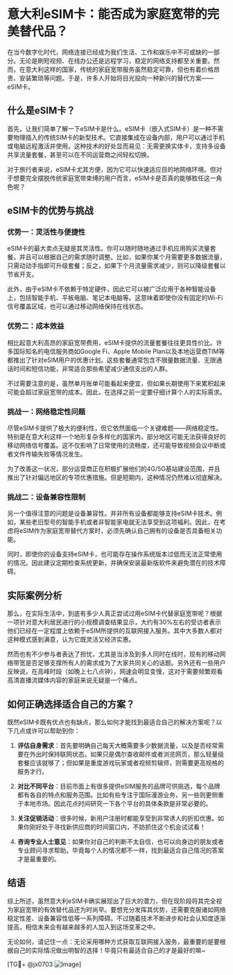 # 意大利eSIM卡：能否成为家庭宽带的完美替代品？

在当今数字化时代，网络连接已经成为我们生活、工作和娱乐中不可或缺的一部分。无论是刷短视频、在线办公还是远程学习，稳定的网络支持都至关重要。然而，在意大利这样的国家，传统的家庭宽带服务虽然稳定可靠，但也有着价格昂贵、安装繁琐等问题。于是，许多人开始将目光投向一种新兴的替代方案——eSIM卡。

## 什么是eSIM卡？

首先，让我们简单了解一下eSIM卡是什么。eSIM卡（嵌入式SIM卡）是一种不需要物理插入的传统SIM卡的新型技术。它直接集成在设备内部，用户可以通过手机或电脑远程激活并使用。这种技术的好处显而易见：无需更换实体卡，支持多设备共享流量套餐，甚至可以在不同运营商之间轻松切换。

对于旅行者来说，eSIM卡尤其方便，因为它可以快速适应目的地网络环境。但对于想要完全摆脱传统家庭宽带束缚的用户而言，eSIM卡是否真的能够胜任这一角色呢？

## eSIM卡的优势与挑战

### 优势一：灵活性与便捷性

eSIM卡的最大卖点无疑是其灵活性。你可以随时随地通过手机应用购买流量套餐，并且可以根据自己的需求随时调整。比如，如果你某个月需要更多数据流量，只需动动手指即可升级套餐；反之，如果下个月流量需求减少，则可以降级套餐以节省开支。

此外，由于eSIM卡不依赖于特定硬件，因此它可以被广泛应用于各种智能设备上，包括智能手机、平板电脑、笔记本电脑等。这意味着即使你没有固定的Wi-Fi信号覆盖区域，也可以通过移动网络保持在线状态。

### 优势二：成本效益

相比起意大利高昂的家庭宽带费用，eSIM卡提供的流量套餐往往更具性价比。许多国际知名的电信服务商如Google Fi、Apple Mobile Plan以及本地运营商TIM等都推出了针对eSIM用户的优惠计划。这些套餐通常包含不限量数据流量、无限通话时间和短信功能，非常适合那些希望减少通信支出的人群。

不过需要注意的是，虽然单月账单可能看起来便宜，但如果长期使用下来累积起来可能会超过家庭宽带的成本。因此，在选择之前一定要仔细计算个人的实际需求。

### 挑战一：网络稳定性问题

尽管eSIM卡提供了极大的便利性，但它依然面临一个关键难题——网络稳定性。特别是在意大利这样一个地形复杂多样化的国家内，部分地区可能无法获得良好的移动网络信号覆盖。这不仅影响了日常使用的流畅度，还可能导致视频会议中断或者文件传输失败等情况发生。

为了改善这一状况，部分运营商正在积极扩展他们的4G/5G基站建设范围，并且推出了针对偏远地区的专项优惠措施。但是短期内，这种情况仍然难以彻底解决。

### 挑战二：设备兼容性限制

另一个值得注意的问题是设备兼容性。并非所有设备都能够支持eSIM卡技术。例如，某些老旧型号的智能手机或者非智能家电就无法享受到这项福利。因此，在考虑将eSIM作为家庭宽带替代方案时，必须先确认自己拥有的设备是否具备相关功能。

同时，即使你的设备支持eSIM卡，也可能存在操作系统版本过低而无法正常使用的情况。因此建议定期检查系统更新，并确保安装最新版软件来避免潜在的技术障碍。

## 实际案例分析

那么，在实际生活中，到底有多少人真正尝试过用eSIM卡代替家庭宽带呢？根据一项针对意大利居民进行的小规模调查结果显示，大约有30%左右的受访者表示他们已经在一定程度上依赖于eSIM所提供的互联网接入服务。其中大多数人都对这种模式感到满意，认为它既灵活又经济实惠。

然而也有不少参与者表达了担忧，尤其是当涉及到多人同时在线时，现有的移动网络带宽是否足够支撑所有人的需求成为了大家共同关心的话题。另外还有一些用户反映说，在高峰时段（如晚上七八点钟），网速会明显变慢，这对于需要频繁观看高清直播流媒体内容的家庭来说无疑是一个痛点。

## 如何正确选择适合自己的方案？

既然eSIM卡既有优点也有缺点，那么如何才能找到最适合自己的解决方案呢？以下几点或许可以帮助到你：

1. **评估自身需求**：首先要明确自己每天大概需要多少数据流量，以及是否经常需要在外出时保持联网状态。如果只是偶尔查收邮件或者浏览网页，那么轻量级套餐应该就够了；但如果是重度游戏玩家或者视频剪辑师，则需要更高规格的服务才行。

2. **对比不同平台**：目前市面上有很多提供eSIM服务的品牌可供挑选，每个品牌都有各自的特点和服务范围。比如有些专注于国际漫游业务，另一些则更侧重于本地市场。因此花点时间研究一下各个平台的具体条款是非常必要的。

3. **关注促销活动**：很多时候，新用户注册时都能享受到非常诱人的折扣优惠。如果你刚好处于寻找新供应商的时间窗口内，不妨抓住这个机会试试看！

4. **咨询专业人士意见**：如果你对自己的判断不太自信，也可以向身边的朋友或者专业顾问寻求帮助。毕竟每个人的情况都不一样，找到最适合自己情况的答案才是最重要的。

## 结语

综上所述，虽然意大利eSIM卡确实展现出了巨大的潜力，但在现阶段将其完全视为家庭宽带的有效替代品还为时尚早。要想充分发挥其优势，还需要克服诸如网络稳定性差、设备兼容性低等一系列障碍。不过随着技术不断进步和社会认知度逐渐提高，相信未来会有越来越多的人加入到这场变革之中。

无论如何，请记住一点：无论采用哪种方式获取互联网接入服务，最重要的是要根据自己的实际情况做出明智的选择！毕竟只有最适合自己的才是最好的嘛~

[TG💪+ @jx0703 ![Image](https://github.com/user-attachments/assets/dbca1d08-cadb-493c-b0ec-ad6f7a83f270)]